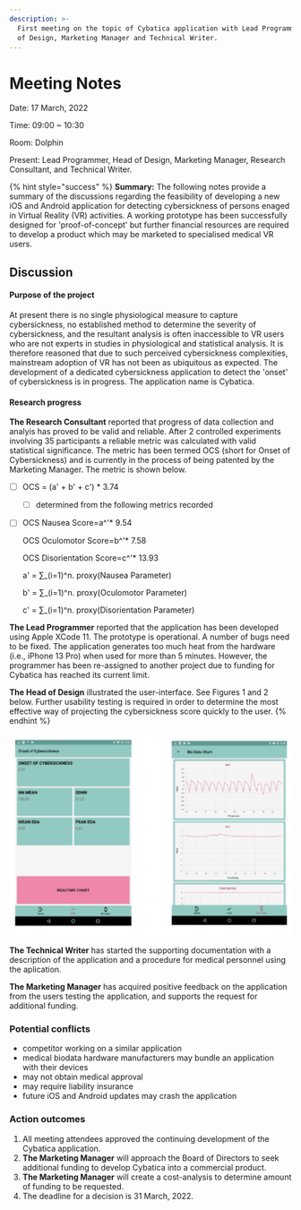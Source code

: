 ```yaml
---
description: >-
  First meeting on the topic of Cybatica application with Lead Programmer, Head
  of Design, Marketing Manager and Technical Writer.
---
```


# Meeting Notes

Date: 17 March, 2022

Time: 09:00 \~ 10:30

Room: Dolphin

Present: Lead Programmer, Head of Design, Marketing Manager, Research Consultant, and Technical Writer.

{% hint style="success" %}
**Summary:** The following notes provide a summary of the discussions regarding the feasibility of developing a new iOS and Android application for detecting cybersickness of persons enaged in Virtual Reality (VR) activities. A working prototype has been successfully designed for 'proof-of-concept' but further financial resources are required to develop a product which may be marketed to specialised medical VR users.

## Discussion

#### Purpose of the project

At present there is no single physiological measure to capture cybersickness, no established method to determine the severity of cybersickness, and the resultant analysis is often inaccessible to VR users who are not experts in studies in physiological and statistical analysis. It is therefore reasoned that due to such perceived cybersickness complexities, mainstream adoption of VR has not been as ubiquitous as expected. The development of a dedicated cybersickness application to detect the 'onset' of cybersickness is in progress. The application name is Cybatica.&#x20;



#### Research progress

**The Research Consultant** reported that progress of data collection and analyis has proved to be valid and reliable. After 2 controlled experiments involving 35 participants a reliable metric was calculated with valid statistical significance. The metric has been termed OCS (short for Onset of Cybersickness) and is currently in the process of being patented by the Marketing Manager. The metric is shown below.

* [ ] OCS = (a' + b' + c') \* 3.74&#x20;
  * [ ] determined from the following metrics recorded
*   [ ] OCS Nausea Score=a^'\* 9.54

    OCS Oculomotor Score=b^'\* 7.58

    OCS Disorientation Score=c^'\* 13.93

    a' = ∑\_(i=1)^n. proxy(Nausea Parameter)

    b' = ∑\_(i=1)^n. proxy(Oculomotor Parameter)

    c' = ∑\_(i=1)^n. proxy(Disorientation Parameter)

**The Lead Programmer** reported that the application has been developed using Apple XCode 11. The prototype is operational. A number of bugs need to be fixed. The application generates too much heat from the hardware (i.e., iPhone 13 Pro) when used for more than 5 minutes. However, the programmer has been re-assigned to another project due to funding for Cybatica has reached its current limit.&#x20;

**The Head of Design** illustrated the user-interface. See Figures 1 and 2 below. Further usability testing is required in order to determine the most effective way of projecting the cybersickness score quickly to the user.
{% endhint %}

![](.gitbook/assets/cybatica.png)

**The Technical Writer** has started the supporting documentation with a description of the application and a procedure for medical personnel using the aplication.&#x20;

**The Marketing Manager** has acquired positive feedback on the application from the users testing the application, and supports the request for additional funding.



### Potential conflicts

* competitor working on a similar application
* medical biodata hardware manufacturers may bundle an application with their devices
* may not obtain medical approval
* may require liability insurance
* future iOS and Android updates may crash the application



### Action outcomes

1. All meeting attendees approved the continuing development of the Cybatica application.
2. **The Marketing Manager** will approach the Board of Directors to seek additional funding to develop Cybatica into a commercial product.
3. **The Marketing Manager** will create a cost-analysis to determine amount of funding to be requested.
4. The deadline for a decision is 31 March, 2022.&#x20;

##

